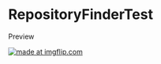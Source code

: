 # RepositoryFinderTest
Preview

<a href="https://imgflip.com/gif/3hkwth"><img src="https://i.imgflip.com/3hkwth.gif" title="made at imgflip.com"/></a>
